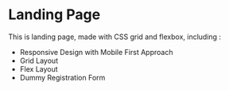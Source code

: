 # Landing Page

This is landing page, made with CSS grid and flexbox, including :

- Responsive Design with Mobile First Approach
- Grid Layout
- Flex Layout
- Dummy Registration Form
